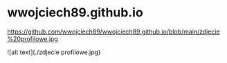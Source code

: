 # wwojciech89.github.io

https://github.com/wwojciech89/wwojciech89.github.io/blob/main/zdjecie%20profilowe.jpg

![alt text](./zdjecie profilowe.jpg)
